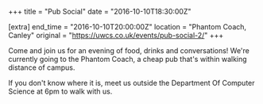 +++
title = "Pub Social"
date = "2016-10-10T18:30:00Z"

[extra]
end_time = "2016-10-10T20:00:00Z"
location = "Phantom Coach, Canley"
original = "https://uwcs.co.uk/events/pub-social-2/"
+++

Come and join us for an evening of food, drinks and conversations\! We're currently going to the Phantom Coach, a cheap pub that's within walking distance of campus.

  

If you don't know where it is, meet us outside the Department Of Computer Science at 6pm to walk with us.

